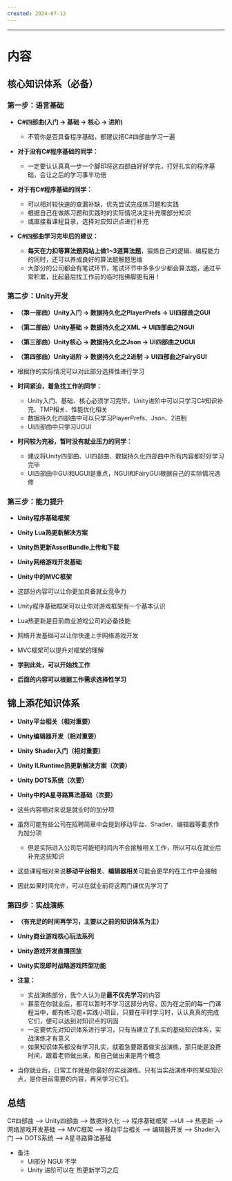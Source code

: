 ```yaml
---
created: 2024-07-12
---
```

---
# 内容
## **核心知识体系（必备）**
### **第一步：语言基础**

- **C#四部曲(入门 -> 基础 -> 核心 -> 进阶)**
	- 不管你是否具备程序基础，都建议把C#四部曲学习一遍

- **对于没有C#程序基础的同学：**
	- 一定要认认真真一步一个脚印将这四部曲好好学完，打好扎实的程序基础，会让之后的学习事半功倍

- **对于有C#程序基础的同学：**
	- 可以相对较快速的查漏补缺，优先尝试完成练习题和实践
	- 根据自己在做练习题和实践时的实际情况决定补充哪部分知识
	- 或直接看课程目录，选择对应知识点进行补充

- **C#四部曲学习完毕后的建议：**
	- **每天在力扣等算法题网站上做1~3道算法题**，锻炼自己的逻辑、编程能力的同时，还可以养成良好的算法题解题思维
	- 大部分的公司都会有笔试环节，笔试环节中多多少少都会算法题，通过平常积累，比起最后找工作前的临时抱佛脚更有用！
### **第二步：Unity开发**

- **（第一部曲）Unity入门 -> 数据持久化之PlayerPrefs -> UI四部曲之GUI**
- **（第二部曲）Unity基础 -> 数据持久化之XML -> UI四部曲之NGUI**
- **（第三部曲）Unity核心 -> 数据持久化之Json -> UI四部曲之UGUI**
- **（第四部曲）Unity进阶 -> 数据持久化之2进制 -> UI四部曲之FairyGUI**
- 根据你的实际情况可以对此部分选择性进行学习

- **时间紧迫，着急找工作的同学：**
	- Unity入门、基础、核心必须学习完毕，Unity进阶中可以只学习C#知识补充、TMP相关、性能优化相关
	- 数据持久化四部曲中可以只学习PlayerPrefs、Json、2进制
	- UI四部曲中只学习UGUI

- **时间较为充裕，暂时没有就业压力的同学：**
	- 建议将Unity四部曲、UI四部曲、数据持久化四部曲中所有内容都好好学习完毕
	- UI四部曲中GUI和UGUI是重点，NGUI和FairyGUI根据自己的实际情况选修
### **第三步：能力提升**

- **Unity程序基础框架**
- **Unity Lua热更新解决方案**
- **Unity热更新AssetBundle上传和下载**
- **Unity网络游戏开发基础**
- **Unity中的MVC框架**

- 这部分内容可以让你更加具备就业竞争力
- Unity程序基础框架可以让你对游戏框架有一个基本认识
- Lua热更新是目前商业游戏公司的必备技能
- 网络开发基础可以让你快速上手网络游戏开发
- MVC框架可以提升对框架的理解
- **学到此处，可以开始找工作**
- **后面的内容可以根据工作需求选择性学习**
## **锦上添花知识体系**

- **Unity平台相关（相对重要）**
- **Unity编辑器开发（相对重要）**
- **Unity Shader入门（相对重要）**
- **Unity ILRuntime热更新解决方案（次要）**
- **Unity DOTS系统（次要）**
- **Unity中的A星寻路算法基础（次要）**

- 这些内容相对来说是就业时的加分项
- 虽然可能有些公司在招聘简章中会提到移动平台、Shader、编辑器等要求作为加分项
	- 但是实际进入公司后可能短时间内不会接触相关工作，所以可以在就业后补充这些知识
- 这些课程相对来说**移动平台相关**、**编辑器相关**可能会更早的在工作中会接触
- 因此如果时间允许，可以在就业前将这两门课优先学习了
### **第四步：实战演练**

- **（有充足的时间再学习，主要以之前的知识体系为主）**

- **Unity商业游戏核心玩法系列**
- **Unity游戏开发直播回放**
- **Unity实现即时战略游戏阵型功能**

- **注意：**
	- 实战演练部分，我个人认为是**最不优先学习**的内容
	- 甚至在你就业后，都可以暂时不学习这部分内容，因为在之前的每一门课程当中，都有练习题+实践小项目，只要在平时学习时，认认真真的完成它们，便可以达到对知识点的巩固
	- 一定要优先对知识体系进行学习，只有当建立了扎实的基础知识体系，实战演练才有意义
	- 如果知识体系都没有学习扎实，就着急要跟着做实战演练，那只能是浪费时间，跟着老师做出来，和自己做出来是两个概念
- 当你就业后，日常工作就是你最好的实战演练。只有当实战演练中的某些知识点，是你目前需要的内容，再来学习它们。

## 总结

C#四部曲 ——> Unity四部曲 ——> 数据持久化 ——> 程序基础框架 ——>UI ——> 热更新
——> 网络游戏开发基础 ——> MVC框架 ——> 移动平台相关 ——> 编辑器开发 ——> Shader入门 ——> DOTS系统 ——> A星寻路算法基础

- 备注
	- UI部分 NGUI 不学
	- Unity 进阶可以在 热更新学习之后